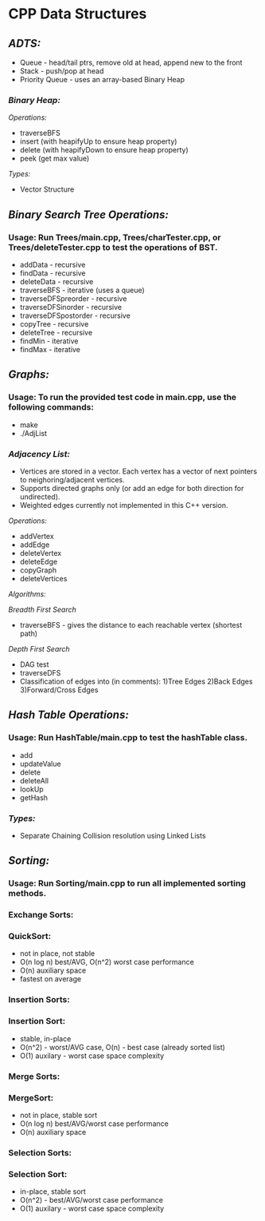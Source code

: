 CPP Data Structures
===================

## *ADTS:*
- Queue - head/tail ptrs, remove old at head, append new to the front
- Stack - push/pop at head
- Priority Queue - uses an array-based Binary Heap

### *Binary Heap:*
*Operations:*
- traverseBFS
- insert (with heapifyUp to ensure heap property)
- delete (with heapifyDown to ensure heap property)
- peek (get max value)

*Types:*
- Vector Structure

## *Binary Search Tree Operations:*
### Usage: Run Trees/main.cpp, Trees/charTester.cpp, or Trees/deleteTester.cpp to test the operations of BST.
- addData - recursive
- findData - recursive
- deleteData - recursive
- traverseBFS - iterative (uses a queue)
- traverseDFSpreorder - recursive
- traverseDFSinorder - recursive
- traverseDFSpostorder - recursive
- copyTree - recursive
- deleteTree - recursive
- findMin - iterative
- findMax - iterative

## *Graphs:*
### Usage: To run the provided test code in main.cpp, use the following commands:
- make
- ./AdjList

### *Adjacency List:*
- Vertices are stored in a vector. Each vertex has a vector of next pointers to neighoring/adjacent vertices. 
- Supports directed graphs only (or add an edge for both direction for undirected).
- Weighted edges currently not implemented in this C++ version.

*Operations:*
- addVertex
- addEdge
- deleteVertex
- deleteEdge
- copyGraph
- deleteVertices

*Algorithms:*

*Breadth First Search*
- traverseBFS - gives the distance to each reachable vertex (shortest path)

*Depth First Search*
- DAG test
- traverseDFS
- Classification of edges into (in comments): 
1)Tree Edges 
2)Back Edges 
3)Forward/Cross Edges

## *Hash Table Operations:*
### Usage: Run HashTable/main.cpp to test the hashTable class.
- add
- updateValue
- delete
- deleteAll
- lookUp
- getHash

### *Types:*
- Separate Chaining Collision resolution using Linked Lists

## *Sorting:*
### Usage: Run Sorting/main.cpp to run all implemented sorting methods.

### Exchange Sorts:
### QuickSort:
- not in place, not stable
- O(n log n) best/AVG, O(n^2) worst case performance
- O(n) auxiliary space
- fastest on average

### Insertion Sorts:
### Insertion Sort:
- stable, in-place
- O(n^2) - worst/AVG case, O(n) - best case (already sorted list)
- O(1) auxilary - worst case space complexity

### Merge Sorts:
### MergeSort:
- not in place, stable sort
- O(n log n) best/AVG/worst case performance
- O(n) auxiliary space

### Selection Sorts:
### Selection Sort:
- in-place, stable sort
- O(n^2) - best/AVG/worst case performance
- O(1) auxilary - worst case space complexity

